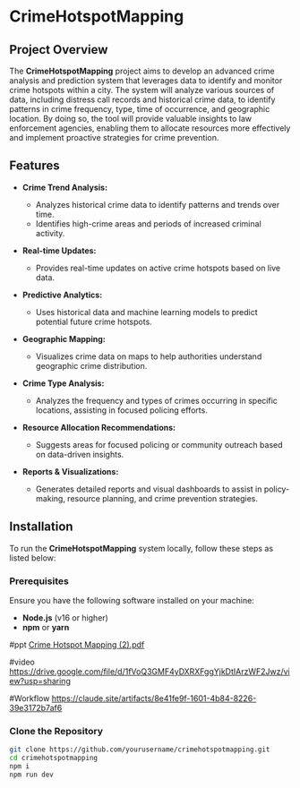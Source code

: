 # CrimeHotspotMapping

## Project Overview

The **CrimeHotspotMapping** project aims to develop an advanced crime analysis and prediction system that leverages data to identify and monitor crime hotspots within a city. The system will analyze various sources of data, including distress call records and historical crime data, to identify patterns in crime frequency, type, time of occurrence, and geographic location. By doing so, the tool will provide valuable insights to law enforcement agencies, enabling them to allocate resources more effectively and implement proactive strategies for crime prevention.

## Features

- **Crime Trend Analysis:** 
  - Analyzes historical crime data to identify patterns and trends over time.
  - Identifies high-crime areas and periods of increased criminal activity.
  
- **Real-time Updates:** 
  - Provides real-time updates on active crime hotspots based on live data.
  
- **Predictive Analytics:** 
  - Uses historical data and machine learning models to predict potential future crime hotspots.
  
- **Geographic Mapping:** 
  - Visualizes crime data on maps to help authorities understand geographic crime distribution.
  
- **Crime Type Analysis:** 
  - Analyzes the frequency and types of crimes occurring in specific locations, assisting in focused policing efforts.
  
- **Resource Allocation Recommendations:** 
  - Suggests areas for focused policing or community outreach based on data-driven insights.
  
- **Reports & Visualizations:** 
  - Generates detailed reports and visual dashboards to assist in policy-making, resource planning, and crime prevention strategies.

## Installation

To run the **CrimeHotspotMapping** system locally, follow these steps as listed below:

### Prerequisites

Ensure you have the following software installed on your machine:

- **Node.js** (v16 or higher)
- **npm** or **yarn**

 


#ppt
[Crime Hotspot Mapping (2).pdf](https://github.com/user-attachments/files/19477657/Crime.Hotspot.Mapping.2.pdf)

#video
 https://drive.google.com/file/d/1fVoQ3GMF4yDXRXFggYjkDtIArzWF2Jwz/view?usp=sharing

 
 #Workflow 
  https://claude.site/artifacts/8e41fe9f-1601-4b84-8226-39e3172b7af6
  
### Clone the Repository

```bash
git clone https://github.com/yourusername/crimehotspotmapping.git
cd crimehotspotmapping
npm i
npm run dev 

